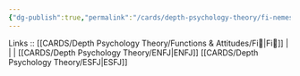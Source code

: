 ```yaml
---
{"dg-publish":true,"permalink":"/cards/depth-psychology-theory/fi-nemesis/","noteIcon":"","created":"2023-01-05T12:02:14.771+01:00","updated":"2023-04-18T12:45:12.021+02:00"}
---
```


Links :: [[CARDS/Depth Psychology Theory/Functions & Attitudes/Fi🔱\|Fi🔱]] |  |  | 
[[CARDS/Depth Psychology Theory/ENFJ\|ENFJ]]
[[CARDS/Depth Psychology Theory/ESFJ\|ESFJ]]

